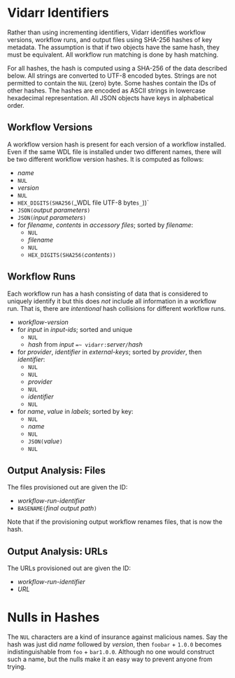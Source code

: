 # Vidarr Identifiers
Rather than using incrementing identifiers, Vidarr identifies workflow
versions, workflow runs, and output files using SHA-256 hashes of key metadata.
The assumption is that if two objects have the same hash, they must be
equivalent. All workflow run matching is done by hash matching.

For all hashes, the hash is computed using a SHA-256 of the data described
below. All strings are converted to UTF-8 encoded bytes. Strings are not
permitted to contain the `NUL` (zero) byte. Some hashes contain the IDs of
other hashes. The hashes are encoded as ASCII strings in lowercase hexadecimal
representation. All JSON objects have keys in alphabetical order.

## Workflow Versions
A workflow version hash is present for each version of a workflow installed.
Even if the same WDL file is installed under two different names, there will be
two different workflow version hashes. It is computed as follows:

- _name_
- `NUL`
- _version_
- `NUL`
- `HEX_DIGITS(SHA256(`_WDL file UTF-8 byte`s_`))`
- `JSON(`_output parameters_`)`
- `JSON(`_input parameters_`)`
- for _filename_, _contents_ in _accessory files_; sorted by _filename_:
  - `NUL`
  - _filename_
  - `NUL`
  - `HEX_DIGITS(SHA256(`_contents_`))`

## Workflow Runs
Each workflow run has a hash consisting of data that is considered to uniquely
identify it but this does *not* include all information in a workflow run. That
is, there are *intentional* hash collisions for different workflow runs.

- _workflow-version_
- for _input_ in _input-ids_; sorted and unique
  - `NUL`
  - _hash_ from _input_ `=~ vidarr:`_server_`/`_hash_
- for _provider_, _identifier_ in _external-keys_; sorted by _provider_, then _identifier_:
  - `NUL`
  - `NUL`
  - _provider_
  - `NUL`
  - _identifier_
  - `NUL`
- for _name_, _value_ in _labels_; sorted by key:
  - `NUL`
  - _name_
  - `NUL`
  - `JSON(`_value_`)`
  - `NUL`

## Output Analysis: Files
The files provisioned out are given the ID:

- _workflow-run-identifier_
- `BASENAME(`_final output path_`)`

Note that if the provisioning output workflow renames files, that is now the hash.

## Output Analysis: URLs
The URLs provisioned out are given the ID:

- _workflow-run-identifier_
- _URL_

# Nulls in Hashes
The `NUL` characters are a kind of insurance against malicious names. Say the
hash was just did _name_ followed by _version_, then `foobar` + `1.0.0` becomes
indistinguishable from `foo` + `bar1.0.0`. Although no one would construct such
a name, but the nulls make it an easy way to prevent anyone from trying.
